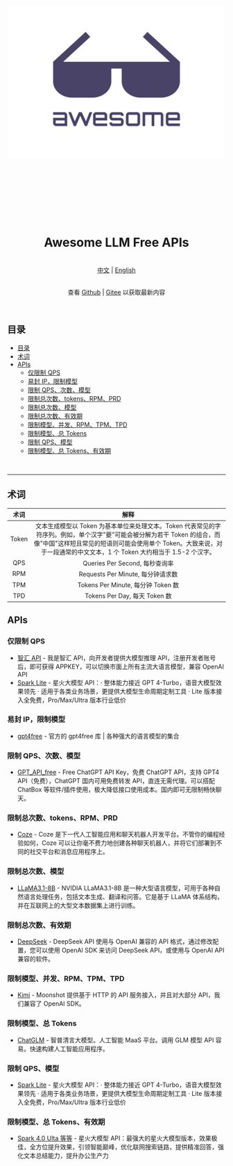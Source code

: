 <div align="center">
	<img width="500" height="350" src="media/logo.svg" alt="Awesome">
	<br>
	<br>
	<br>
	<br>
</div>
<br>
<br>
<br>
<br>
<br>

<div align="center">
	<h1>Awesome LLM Free APIs</h1>
</div>

<br>

<div align="center">
    <a href="readme.zh.md">中文</a>
    <span>|</span>
    <a href="readme.md">English</a>
</div>

<br>

<div align="center">
    <p>查看 <a href="https://github.com/jobsimi/awesome-llm-free-apis">Github</a> <span>| </span> <a href="https://gitee.com/jobsimi/awesome-llm-free-apis">Gitee</a> 以获取最新内容</p>
</div>

<br>

## 目录

- [目录](#目录)
- [术词](#术词)
- [APIs](#apis)
	- [仅限制 QPS](#仅限制-qps)
	- [易封 IP，限制模型](#易封-ip限制模型)
	- [限制 QPS、次数、模型](#限制-qps次数模型)
	- [限制总次数、tokens、RPM、PRD](#限制总次数tokensrpmprd)
	- [限制总次数、模型](#限制总次数模型)
	- [限制总次数、有效期](#限制总次数有效期)
	- [限制模型、并发、RPM、TPM、TPD](#限制模型并发rpmtpmtpd)
	- [限制模型、总 Tokens](#限制模型总-tokens)
	- [限制 QPS、模型](#限制-qps模型)
	- [限制模型、总 Tokens、有效期](#限制模型总-tokens有效期)

<br>
<hr>

## 术词

| 术词  |                                                                                                                        解释                                                                                                                        |
| :---: | :------------------------------------------------------------------------------------------------------------------------------------------------------------------------------------------------------------------------------------------------: |
| Token | 文本生成模型以 Token 为基本单位来处理文本。Token 代表常见的字符序列。例如，单个汉字"夔"可能会被分解为若干 Token 的组合，而像"中国"这样短且常见的短语则可能会使用单个 Token。大致来说，对于一段通常的中文文本，1 个 Token 大约相当于 1.5-2 个汉字。 |
|  QPS  |                                                                                                           Queries Per Second, 每秒查询率                                                                                                           |
|  RPM  |                                                                                                         Requests Per Minute, 每分钟请求数                                                                                                          |
|  TPM  |                                                                                                         Tokens Per Minute, 每分钟 Token 数                                                                                                         |
|  TPD  |                                                                                                           Tokens Per Day, 每天 Token 数                                                                                                            |

## APIs

### 仅限制 QPS

- [智汇 API](https://cognihub.baystoneai.com) - 我是智汇 API，向开发者提供大模型推理 API，注册开发者账号后，即可获得 APPKEY，可以切换市面上所有主流大语言模型，兼容 OpenAI API
- [Spark Lite](https://xinghuo.xfyun.cn/sparkapi#price) - 星火大模型 API：· 整体能力接近 GPT 4-Turbo，语音大模型效果领先 · 适用于各类业务场景，更提供大模型生命周期定制工具 · Lite 版本接入全免费，Pro/Max/Ultra 版本行业低价

### 易封 IP，限制模型

- [gpt4free](https://github.com/xtekky/gpt4free) - 官方的 gpt4free 库 | 各种强大的语言模型的集合

### 限制 QPS、次数、模型

- [GPT_API_free](https://github.com/chatanywhere/GPT_API_free) - Free ChatGPT API Key，免费 ChatGPT API，支持 GPT4 API（免费），ChatGPT 国内可用免费转发 API，直连无需代理。可以搭配 ChatBox 等软件/插件使用，极大降低接口使用成本。国内即可无限制畅快聊天。

### 限制总次数、tokens、RPM、PRD

- [Coze](https://www.coze.com/docs/developer_guides/coze_api_overview) - Coze 是下一代人工智能应用和聊天机器人开发平台。不管你的编程经验如何，Coze 可以让你毫不费力地创建各种聊天机器人，并将它们部署到不同的社交平台和消息应用程序上。

### 限制总次数、模型

- [LLaMA3.1-8B](https://build.nvidia.com/explore/discover#llama-3_1-8b-instruct) - NVIDIA LLaMA3.1-8B 是一种大型语言模型，可用于各种自然语言处理任务，包括文本生成、翻译和问答。它是基于 LLaMA 体系结构，并在互联网上的大型文本数据集上进行训练。

### 限制总次数、有效期

- [DeepSeek](https://platform.deepseek.com/api-docs/zh-cn/) - DeepSeek API 使用与 OpenAI 兼容的 API 格式，通过修改配置，您可以使用 OpenAI SDK 来访问 DeepSeek API，或使用与 OpenAI API 兼容的软件。

### 限制模型、并发、RPM、TPM、TPD

- [Kimi](https://platform.moonshot.cn/docs/intro) - Moonshot 提供基于 HTTP 的 API 服务接入，并且对大部分 API，我们兼容了 OpenAI SDK。

### 限制模型、总 Tokens

- [ChatGLM](https://open.bigmodel.cn/dev/api#overview) - 智普清言大模型。人工智能 MaaS 平台。调用 GLM 模型 API 容易。快速构建人工智能应用程序。

### 限制 QPS、模型

- [Spark Lite](https://xinghuo.xfyun.cn/sparkapi#price) - 星火大模型 API：· 整体能力接近 GPT 4-Turbo，语音大模型效果领先 · 适用于各类业务场景，更提供大模型生命周期定制工具 · Lite 版本接入全免费，Pro/Max/Ultra 版本行业低价

### 限制模型、总 Tokens、有效期

- [Spark 4.0 Ulta 等等](https://xinghuo.xfyun.cn/sparkapi#price) - 星火大模型 API：最强大的星火大模型版本，效果极佳，全方位提升效果，引领智能巅峰，优化联网搜索链路，提供精准回答，强化文本总结能力，提升办公生产力
